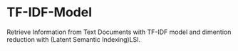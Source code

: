 # TF-IDF-Model
Retrieve Information from Text Documents with TF-IDF model and dimention reduction with (Latent Semantic Indexing)LSI.
